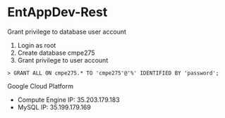 # EntAppDev-Rest

Grant privilege to database user account
1. Login as root
2. Create database cmpe275
3. Grant privilege to user account
````
> GRANT ALL ON cmpe275.* TO 'cmpe275'@'%' IDENTIFIED BY 'password';
```` 

Google Cloud Platform

* Compute Engine IP: 35.203.179.183
* MySQL IP: 35.199.179.169